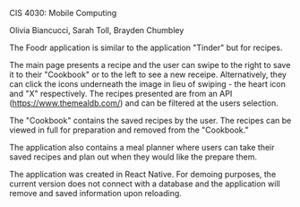 CIS 4030: Mobile Computing 

Olivia Biancucci, Sarah Toll, Brayden Chumbley

The Foodr application is similar to the application "Tinder" but for recipes.

The main page presents a recipe and the user can swipe to the right to save it to their "Cookbook" or to the left to see a new receipe. Alternatively, they can click the icons underneath the image in lieu of swiping - the heart icon and "X" respectively. The recipes presented are from an API (https://www.themealdb.com/) and can be filtered at the users selection.

The "Cookbook" contains the saved recipes by the user. The recipes can be viewed in full for preparation and removed from the "Cookbook."

The application also contains a meal planner where users can take their saved recipes and plan out when they would like the prepare them.

The application was created in React Native. For demoing purposes, the current version does not connect with a database and the application will remove and saved information upon reloading.
